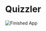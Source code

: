 # Quizzler

![Finished App](https://github.com/londonappbrewery/Images/blob/master/quizzler-demo.gif)


